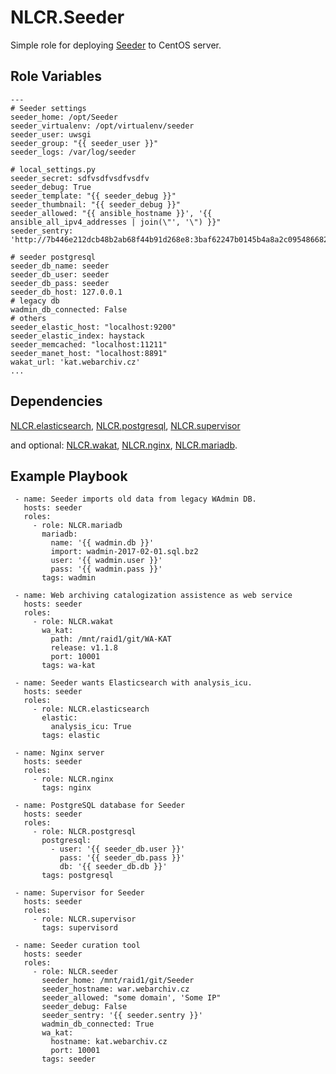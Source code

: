 NLCR.Seeder
=========

Simple role for deploying [Seeder](https://github.com/WebarchivCZ/Seeder) to CentOS server.

Role Variables
--------------

```
---
# Seeder settings
seeder_home: /opt/Seeder
seeder_virtualenv: /opt/virtualenv/seeder
seeder_user: uwsgi
seeder_group: "{{ seeder_user }}"
seeder_logs: /var/log/seeder

# local_settings.py
seeder_secret: sdfvsdfvsdfvsdfv
seeder_debug: True
seeder_template: "{{ seeder_debug }}"
seeder_thumbnail: "{{ seeder_debug }}"
seeder_allowed: "{{ ansible_hostname }}', '{{ ansible_all_ipv4_addresses | join(\"', '\") }}"
seeder_sentry: 'http://7b446e212dcb48b2ab68f44b91d268e8:3baf62247b0145b4a8a2c095486682a8@10.3.0.20:9000/4'

# seeder postgresql
seeder_db_name: seeder
seeder_db_user: seeder
seeder_db_pass: seeder
seeder_db_host: 127.0.0.1
# legacy db
wadmin_db_connected: False
# others
seeder_elastic_host: "localhost:9200"
seeder_elastic_index: haystack
seeder_memcached: "localhost:11211"
seeder_manet_host: "localhost:8891"
wakat_url: 'kat.webarchiv.cz'
...
```
Dependencies
------------

[NLCR.elasticsearch](https://github.com/NLCR/ansible-elasticsearch), [NLCR.postgresql](https://github.com/NLCR/ansible-postgresql), [NLCR.supervisor](https://github.com/NLCR/ansible-supervisor)

and optional: [NLCR.wakat](https://github.com/NLCR/ansible-wakat), [NLCR.nginx](https://github.com/NLCR/ansible-nginx), [NLCR.mariadb](https://github.com/NLCR/ansible-mariadb). 

Example Playbook
----------------
```
 - name: Seeder imports old data from legacy WAdmin DB.
   hosts: seeder
   roles:
     - role: NLCR.mariadb
       mariadb:
         name: '{{ wadmin.db }}'
         import: wadmin-2017-02-01.sql.bz2
         user: '{{ wadmin.user }}'
         pass: '{{ wadmin.pass }}'
       tags: wadmin

 - name: Web archiving catalogization assistence as web service
   hosts: seeder
   roles:
     - role: NLCR.wakat
       wa_kat:
         path: /mnt/raid1/git/WA-KAT
         release: v1.1.8
         port: 10001
       tags: wa-kat

 - name: Seeder wants Elasticsearch with analysis_icu.
   hosts: seeder
   roles:
     - role: NLCR.elasticsearch
       elastic:
         analysis_icu: True
       tags: elastic

 - name: Nginx server
   hosts: seeder
   roles:
     - role: NLCR.nginx
       tags: nginx

 - name: PostgreSQL database for Seeder
   hosts: seeder
   roles:
     - role: NLCR.postgresql
       postgresql:
         - user: '{{ seeder_db.user }}'
           pass: '{{ seeder_db.pass }}'
           db: '{{ seeder_db.db }}'
       tags: postgresql

 - name: Supervisor for Seeder
   hosts: seeder
   roles:
     - role: NLCR.supervisor
       tags: supervisord

 - name: Seeder curation tool
   hosts: seeder
   roles:
     - role: NLCR.seeder
       seeder_home: /mnt/raid1/git/Seeder
       seeder_hostname: war.webarchiv.cz
       seeder_allowed: "some domain', 'Some IP"
       seeder_debug: False
       seeder_sentry: '{{ seeder.sentry }}'
       wadmin_db_connected: True
       wa_kat:
         hostname: kat.webarchiv.cz
         port: 10001
       tags: seeder
```
